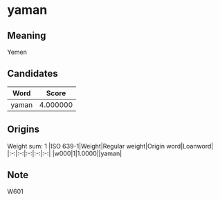 # yaman

## Meaning

Yemen

## Candidates

|Word|Score|
|:-:|:-:|
|yaman|4.000000|

## Origins

Weight sum: 1
|ISO 639-1|Weight|Regular weight|Origin word|Loanword|
|:-:|:-:|:-:|:-:|:-:|
|w000|1|1.0000||yaman|

## Note

W601
